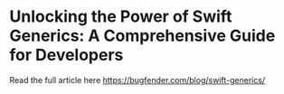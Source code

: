 # Unlocking the Power of Swift Generics: A Comprehensive Guide for Developers
Read the full article here https://bugfender.com/blog/swift-generics/
